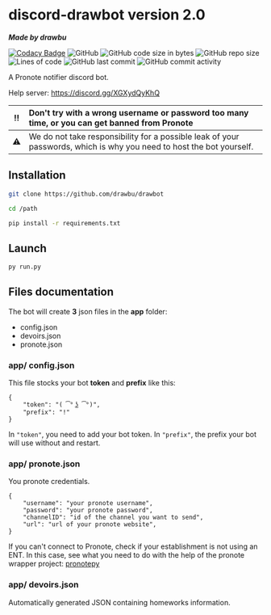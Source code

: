 # discord-drawbot version 2.0
***Made by drawbu***

[![Codacy Badge](https://api.codacy.com/project/badge/Grade/95fca3eeb6184cd487b0bcca0bcd1d2e)](https://app.codacy.com/gh/drawbu/drawbot?utm_source=github.com&utm_medium=referral&utm_content=drawbu/drawbot&utm_campaign=Badge_Grade_Settings)
![GitHub](https://img.shields.io/github/license/drawbu/drawbot)
![GitHub code size in bytes](https://img.shields.io/github/languages/code-size/drawbu/drawbot)
![GitHub repo size](https://img.shields.io/github/repo-size/drawbu/drawbot)
![Lines of code](https://img.shields.io/tokei/lines/github/drawbu/drawbot)
![GitHub last commit](https://img.shields.io/github/last-commit/drawbu/drawbot)
![GitHub commit activity](https://img.shields.io/github/commit-activity/y/drawbu/drawbot)

A Pronote notifier discord bot.

Help server: https://discord.gg/XGXydQyKhQ

|  :bangbang:  | Don't try with a wrong username or password too many time, or you can get banned from Pronote                        |
|:------------:|:---------------------------------------------------------------------------------------------------------------------|
|  :warning:   | We do not take responsibility for a possible leak of your passwords, which is why you need to host the bot yourself. |

## Installation
```sh
git clone https://github.com/drawbu/drawbot

cd /path

pip install -r requirements.txt
```

## Launch
```sh
py run.py
```

## Files documentation

The bot will create **3** json files in the **app** folder:

-   config.json
-   devoirs.json
-   pronote.json

### app/ config.json

This file stocks your bot **token** and **prefix** like this:

```json5
{
    "token": "( ͡° ͜ʖ ͡°)",
    "prefix": "!"
}
```

In `"token"`, you need to add your bot token.
In `"prefix"`, the prefix your bot will use without and restart.

### app/ pronote.json

You pronote credentials.

```json5
{
    "username": "your pronote username",
    "password": "your pronote password",
    "channelID": "id of the channel you want to send",
    "url": "url of your pronote website",
}
```
If you can't connect to Pronote, check if your establishment is not using an 
ENT. In this case, see what you need to do with the help of the pronote wrapper 
project: [pronotepy](https://github.com/bain3/pronotepy)

### app/ devoirs.json
Automatically generated JSON containing homeworks information.
